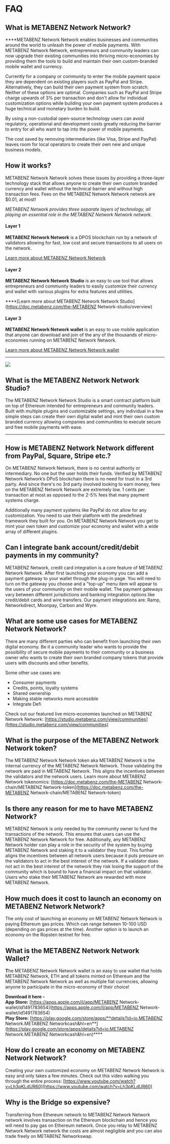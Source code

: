 # FAQ

## What is METABENZ Network Network?

\*\*\*\*METABENZ Network Network enables businesses and communities around the world to unleash the power of mobile payments. With METABENZ Network Network, entrepreneurs and community leaders can now upgrade their existing communities into thriving micro-economies by providing them the tools to build and maintain their own custom-branded mobile wallet and currency.

Currently for a company or community to enter the mobile payment space they are dependent on existing players such as PayPal and Stripe. Alternatively, they can build their own payment system from scratch. Neither of these options are optimal. Companies such as PayPal and Stripe charge upwards of 3% per transaction and don't allow for individual customization options while building your own payment system produces a huge technical and monetary burden to build.

By using a non-custodial open-source technology users can avoid regulatory, operational and development costs greatly reducing the barrier to entry for all who want to tap into the power of mobile payments.

The cost saved by removing intermediaries \(like Visa, Stripe and PayPal\) leaves room for local operators to create their own new and unique business models.

## How it works?

METABENZ Network Network solves these issues by providing a three-layer technology stack that allows anyone to create their own custom branded currency and wallet without the technical barrier and without high transaction fees. Fees on the METABENZ Network Network network are $0.01, at most!

_METABENZ Network provides three separate layers of technology, all playing an essential role in the METABENZ Network Network network._

#### **Layer 1**

**METABENZ Network Network** is a DPOS blockchain run by a network of validators allowing for fast, low cost and secure transactions to all users on the network.

[Learn more about METABENZ Network Network](https://doc.metabenz.com/become-a-validator/how-to-become-a-validator)

#### **Layer 2**

**METABENZ Network Network Studio** is an easy to use tool that allows entrepreneurs and community leaders to easily customize their currency and wallet with various plugins for extra features and utilities.

\*\*\*\*[Learn more about METABENZ Network Network Studio](https://doc.metabenz.com/the-METABENZ Network-studio/overview)

#### **Layer 3**

**METABENZ Network Network wallet** is an easy to use mobile application that anyone can download and join of the any of the thousands of micro-economies running on METABENZ Network Network.

[Learn more about METABENZ Network Network wallet](https://doc.metabenz.com/the-mobile-wallet/overview)

---

![](../.gitbook/assets/stack-faq.jpg)

## **What is the METABENZ Network Network Studio?**

The METABENZ Network Network Studio is a smart contract platform built on top of Ethereum intended for entrepreneurs and community leaders. Built with multiple plugins and customizable settings, any individual in a few simple steps can create their own digital wallet and mint their own custom branded currency allowing companies and communities to execute secure and free mobile payments with ease.

---

## **How is METABENZ Network Network different from PayPal, Square, Stripe etc.?**

On METABENZ Network Network, there is no central authority or intermediary. No one but the user holds their funds. Verified by METABENZ Network Network’s DPoS blockchain there is no need for trust in a 3rd party. And since there's no 3rd party involved looking to earn money, fees on the METABENZ Network Network are extremely low. 1 cents per transaction at most as opposed to the 2-5% fees that many payment systems charge.

Additionally many payment systems like PayPal do not allow for any customization. You need to use their platform with the predefined framework they built for you. On METABENZ Network Network you get to mint your own token and customize your economy and wallet with a wide array of different plugins.

## **Can I integrate bank account/credit/debit payments in my community?**

METABENZ Network, credit card integration is a core feature of METABENZ Network Network. After first launching your economy you can add a payment gateway to your wallet through the plug-in page. You will need to turn on the gateway you choose and a "top-up" menu item will appear to the users of your community on their mobile wallet. The payment gateways vary between different jurisdictions and banking integration options like credit/debit cards and wire transfers. Our payment integrations are: Ramp, Networkdirect, Moonpay, Carbon and Wyre.

## **What are some use cases for METABENZ Network Network?**

There are many different parties who can benefit from launching their own digital economy. Be it a community leader who wants to provide the possibility of secure mobile payments to their community or a business owner who wants to create their own branded company tokens that provide users with discounts and other benefits.

Some other use cases are:

- Consumer payments
- Credits, points, loyalty systems
- Shared ownership
- Making stable networks more accessible
- Integrate Defi

Check out our featured live micro-economies launched on METABENZ Network Network: [https://studio.metabenz.com/view/communities](https://studio.metabenz.com/view/communities)

## **What is the purpose of the METABENZ Network Network token?**

The METABENZ Network Network token aka METABENZ Network is the internal currency of the METABENZ Network Network. Those validating the network are paid in METABENZ Network. This aligns the incentives between the validators and the network users. Learn more about METABENZ Network tokenomics: [https://doc.metabenz.com/the-METABENZ Network-chain/METABENZ Network-token](https://doc.metabenz.com/the-METABENZ Network-chain/METABENZ Network-token)

## **Is there any reason for me to have METABENZ Network?**

METABENZ Network is only needed by the community owner to fund the transactions of the network. This ensures that users can use the METABENZ Network Network for free. Additionally, any METABENZ Network holder can play a role in the security of the system by buying METABENZ Network and staking it to a validator they trust. This further aligns the incentives between all network users because it puts pressure on the validators to act in the best interest of the network. If a validator does not act in the best interest of the network they risk losing the support of the community which is bound to have a financial impact on that validator. Users who stake their METABENZ Network are rewarded with more METABENZ Network.

## **How much does it cost to launch an economy on METABENZ Network Network?**

The only cost of launching an economy on METABENZ Network Network is paying Ethereum gas prices. Which can range between 10-100 USD \(depending on gas prices at the time\). Another option is to launch an economy on the Ropsten testnet for free.

## **What is the METABENZ Network Network Wallet?**

**T**he METABENZ Network Network wallet is an easy to use wallet that holds METABENZ Network, ETH and all tokens minted on Ethereum and the METABENZ Network Network as well as multiple fiat currencies, allowing anyone to participate in the micro-economy of their choice!

**Download it here -  
App Store:** [https://apps.apple.com/il/app/METABENZ Network-wallet/id1491783654](https://apps.apple.com/il/app/METABENZ Network-wallet/id1491783654)  
**Play Store:** [https://play.google.com/store/apps/**details?id=io.METABENZ Network.METABENZ Networkcash&hl=en**](https://play.google.com/store/apps/details?id=io.METABENZ Network.METABENZ Networkcash&hl=en)\*\*\*\*

## **How do I create an economy on METABENZ Network Network?**

Creating your own customized economy on METABENZ Network Network is easy and only takes a few minutes. Check out this video walking you through the entire process: [https://www.youtube.com/watch?v=Lh3pKLdUR60](https://www.youtube.com/watch?v=Lh3pKLdUR60)

## Why is the Bridge so expensive?

Transferring from Ethereum network to METABENZ Network Network network involves transaction on the Ethereum blockchain and hence you will need to pay gas on Ethereum network. Once you relay to METABENZ Network Network network the costs are almost negligible and you can also trade freely on METABENZ Networkswap.
